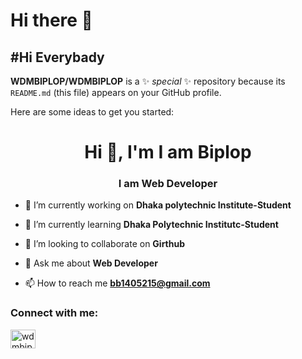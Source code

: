 # Hi there 👋
## #Hi Everybady

**WDMBIPLOP/WDMBIPLOP** is a ✨ _special_ ✨ repository because its `README.md` (this file) appears on your GitHub profile.

Here are some ideas to get you started:

<h1 align="center">Hi 👋, I'm I am Biplop</h1>
<h3 align="center">I am Web Developer</h3>

- 🔭 I’m currently working on **Dhaka polytechnic Institute-Student**

- 🌱 I’m currently learning **Dhaka Polytechnic Institutc-Student**

- 👯 I’m looking to collaborate on **Girthub**

- 💬 Ask me about **Web Developer**

- 📫 How to reach me **bb1405215@gmail.com**

<h3 align="left">Connect with me:</h3>
<p align="left">
<a href="https://fb.com/wdmbiplop" target="blank"><img align="center" src="https://raw.githubusercontent.com/rahuldkjain/github-profile-readme-generator/master/src/images/icons/Social/facebook.svg" alt="wdmbiplop" height="30" width="40" /></a>
</p>
